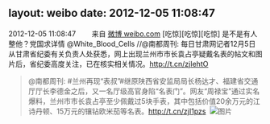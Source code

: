 layout: weibo
date: 2012-12-05 11:08:47
---
2012-12-05 11:08:47  &nbsp;&nbsp;&nbsp;&nbsp;&nbsp;&nbsp; 来自 <a href="http://weibo.com/" rel="nofollow">微博 weibo.com</a>
[吃惊][吃惊][吃惊] 是不是有人整他？党国求详情 @White_Blood_Cells //@南都周刊: 每日甘肃网记者12月5日从甘肃省纪委有关负责人处获悉，网上出现兰州市市长袁占亭疑戴名表的帖文和图片后，省纪委高度关注，已在核实相关情况。http://t.cn/zjIehtO
>  @南都周刊: #兰州再现“表叔”#继原陕西省安监局局长杨达才、福建省交通厅厅长李德金之后，又一名厅级高官身陷“名表门”。网友“周禄宝”通过实名爆料，兰州市市长袁占亭至少佩戴过5块手表，其中包括价值20余万元的江诗丹顿、15万元的镶钻欧米茄等名表。http://t.cn/zjI1pzs ​​​
>  ![图片](https://ww1.sinaimg.cn/large/61d7cd94gw1dzimwi8u4jj.jpg)
